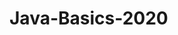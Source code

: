 # Java-Basics-2020

<!--
    Two overlapping circles representing:

Growth and expansion
The connection between technology and humanitarian work
The letter 'J' subtly incorporated into the design


Color scheme:

Deep blue (#2B5BA9) for trustworthiness and professionalism
Lighter blue (#4A90E2) for innovation and forward-thinking
White accents for clarity and simplicity


Typography:

Bold, clean font for "JESTIN" to ensure visibility
Smaller, elegant text for "CORPORATION"
Professional spacing and alignment



The logo is designed to work well both in digital and print formats, and can be easily scaled without losing quality since it's an SVG.
 -->
